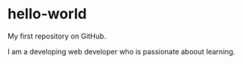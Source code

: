 # hello-world
My first repository on GitHub.

I am a developing web developer who is passionate aboout learning.
